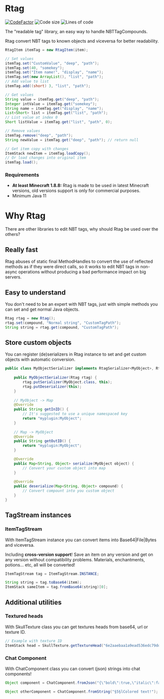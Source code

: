 # Rtag
[![CodeFactor](https://www.codefactor.io/repository/github/saicone/rtag/badge?style=flat-square)](https://www.codefactor.io/repository/github/saicone/rtag)
![Code size](https://img.shields.io/github/languages/code-size/saicone/rtag?style=flat-square)
![Lines of code](https://img.shields.io/tokei/lines/github/saicone/rtag?style=flat-square)

The "readable tag" library, an easy way to handle NBTTagCompounds.

Rtag convert NBT tags to known objects and viceversa for better readability.

```java
RtagItem itemTag = new RtagItem(item);

// Set values
itemTag.set("CustomValue", "deep", "path");
itemTag.set(40, "somekey");
itemTag.set("Item name!", "display", "name");
itemTag.set(new ArrayList(), "list", "path");
// Add value to list
itemTag.add((short) 3, "list", "path");

// Get values
String value = itemTag.get("deep", "path");
Integer intValue = itemTag.get("somekey");
String name = itemTag.get("display", "name");
List<Short> list = itemTag.get("list", "path");
// List value at index 0
Short listValue = itemTag.get("list", "path", 0);

// Remove values
itemTag.remove("deep", "path");
String newValue = itemTag.get("deep", "path"); // return null

// Get item copy with changes
ItemStack newItem = itemTag.loadCopy();
// Or load changes into original item
itemTag.load();
```

### Requirements
*  **At least Minecraft 1.8.8:** Rtag is made to be used in latest Minecraft versions, old versions support is only for commercial purposes.
*  Minimum Java 11

# Why Rtag
There are other libraries to edit NBT tags, why should Rtag be used over the others?

## Really fast
Rtag abuses of static final MethodHandles to convert the use of reflected methods as if they were direct calls, so it works to edit NBT tags in non-async operations without producing a bad performance impact on big servers.

## Easy to understand
You don't need to be an expert with NBT tags, just with simple methods you can set and get normal Java objects.
```java
Rtag rtag = new Rtag();
rtag.set(compound, "Normal string", "CustomTagPath");
String string = rtag.get(compound, "CustomTagPath");
```

## Store custom objects
You can register (de)serializers in Rtag instance to set and get custom objects with automatic conversion.
```java
public class MyObjectSerializer implements RtagSerializer<MyObject>, RtagDeserializer<MyObject> {
    
    public MyObjectSerializer(Rtag rtag) {
        rtag.putSerializer(MyObject.class, this);
        rtag.putDeserializer(this);
    }
    
    // MyObject -> Map
    @Override
    public String getInID() {
        // It's suggested to use a unique namespaced key
        return "myplugin:MyObject";
    }
    
    // Map -> MyObject
    @Override
    public String getOutID() {
        return "myplugin:MyObject";
    }

    @Override
    public Map<String, Object> serialize(MyObject object) {
        // Convert your custom object into map
    }
    
    @Override
    public deserialize(Map<String, Object> compound) {
        // Convert compount into you custom object
    }
}
```

## TagStream instances

### ItemTagStream
With ItemTagStream instance you can convert items into Base64|File|Bytes and viceversa.

Including **cross-version support**! Save an item on any version and get on any version without compatibility problems. Materials, enchantments, potions... etc, all will be converted!
```java
ItemTagStream tag = ItemTagStream.INSTANCE;

String string = tag.toBase64(item);
ItemStack sameItem = tag.fromBase64(string)[0];
```

## Additional utilities

### Textured heads
With SkullTexture class you can get textures heads from base64, url or texture ID.
```java
// Example with texture ID
ItemStack head = SkullTexture.getTextureHead("6e2aaebaa1a9ead536edc79ddfade46cf50b4c40c83c102fb63d84d53c76d68f");
```

### Chat Component
With ChatComponent class you can convert (json) strings into chat components!
```java
Object component = ChatComponent.fromJson("{\"bold\":true,\"italic\":false,\"underlined\":false,\"strikethrough\":false,\"obfuscated\":false,\"color\":\"dark_purple\",\"text\":\"Colored text!\"}");

Object otherComponent = ChatComponent.fromString("§5§lColored text!");
```
